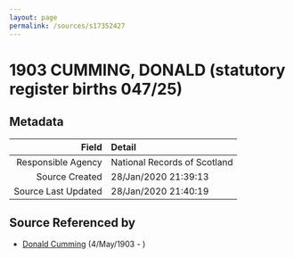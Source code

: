 ```yaml
---
layout: page
permalink: /sources/s17352427
---
```


# 1903 CUMMING, DONALD (statutory register births 047/25)

## Metadata
Field | Detail
---:|:---
Responsible Agency | National Records of Scotland
Source Created | 28/Jan/2020 21:39:13
Source Last Updated | 28/Jan/2020 21:40:19

## Source Referenced by

* [Donald Cumming](../people/@64759184@-donald-cumming-b1903-5-4-d.md) (4/May/1903 - )
